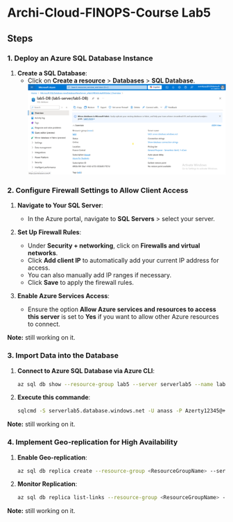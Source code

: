 # Archi-Cloud-FINOPS-Course Lab5

## Steps

### 1. Deploy an Azure SQL Database Instance


1. **Create a SQL Database**:
   - Click on **Create a resource** > **Databases** > **SQL Database**.
   ![SQL Database Creation](./creatingDB.png)

### 2. Configure Firewall Settings to Allow Client Access

1. **Navigate to Your SQL Server**:
   - In the Azure portal, navigate to **SQL Servers** > select your server.

2. **Set Up Firewall Rules**:
   - Under **Security + networking**, click on **Firewalls and virtual networks**.
   - Click **Add client IP** to automatically add your current IP address for access.
   - You can also manually add IP ranges if necessary.
   - Click **Save** to apply the firewall rules.

3. **Enable Azure Services Access**:
   - Ensure the option **Allow Azure services and resources to access this server** is set to **Yes** if you want to allow other Azure resources to connect.

**Note:** still working on it.

### 3. Import Data into the Database
1. **Connect to Azure SQL Database via Azure CLI**:
   ```bash
   az sql db show --resource-group lab5 --server serverlab5 --name lab5-DB

2. **Execute this commande**:
    ```bash
    sqlcmd -S serverlab5.database.windows.net -U anass -P Azerty12345@+ -d lab5-DB -i PATH/data.sql


**Note:** still working on it.

### 4. Implement Geo-replication for High Availability

1. **Enable Geo-replication**:
    ```bash
    az sql db replica create --resource-group <ResourceGroupName> --server <ServerName> --name <DatabaseName> --partner-server <SecondaryServerName> --partner-resource-group <SecondaryResourceGroup>

2. **Monitor Replication**:
    ```bash
    az sql db replica list-links --resource-group <ResourceGroupName> --server <ServerName> --name <DatabaseName>

**Note:** still working on it.